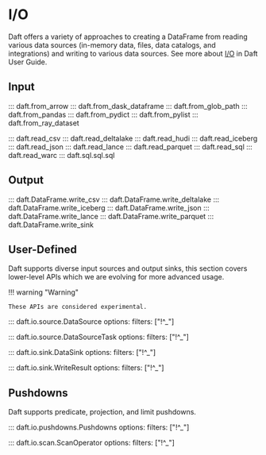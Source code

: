 # I/O

Daft offers a variety of approaches to creating a DataFrame from reading various data sources (in-memory data, files, data catalogs, and integrations) and writing to various data sources. See more about [I/O](../io/index.md) in Daft User Guide.

## Input

::: daft.from_arrow
::: daft.from_dask_dataframe
::: daft.from_glob_path
::: daft.from_pandas
::: daft.from_pydict
::: daft.from_pylist
::: daft.from_ray_dataset

::: daft.read_csv
::: daft.read_deltalake
::: daft.read_hudi
::: daft.read_iceberg
::: daft.read_json
::: daft.read_lance
::: daft.read_parquet
::: daft.read_sql
::: daft.read_warc
::: daft.sql.sql.sql


## Output

::: daft.DataFrame.write_csv
::: daft.DataFrame.write_deltalake
::: daft.DataFrame.write_iceberg
::: daft.DataFrame.write_json
::: daft.DataFrame.write_lance
::: daft.DataFrame.write_parquet
::: daft.DataFrame.write_sink


## User-Defined

Daft supports diverse input sources and output sinks, this section covers lower-level APIs which we are evolving for more advanced usage.

!!! warning "Warning"

    These APIs are considered experimental.

::: daft.io.source.DataSource
    options:
        filters: ["!^_"]


::: daft.io.source.DataSourceTask
    options:
        filters: ["!^_"]


::: daft.io.sink.DataSink
    options:
        filters: ["!^_"]


::: daft.io.sink.WriteResult
    options:
        filters: ["!^_"]


## Pushdowns

Daft supports predicate, projection, and limit pushdowns.

::: daft.io.pushdowns.Pushdowns
    options:
        filters: ["!^_"]


::: daft.io.scan.ScanOperator
    options:
        filters: ["!^_"]
